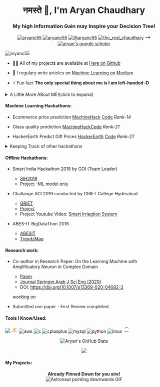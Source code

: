 <h1 align="center"> नमस्ते 👋, I'm Aryan Chaudhary</h1>
<h3 align="center">My high Information Gain may Inspire your Decision Tree!</h3>

<p align="center">
<a href="https://twitter.com/datasenseiaryan" target="blank"><img align="center" src="https://cdn.jsdelivr.net/npm/simple-icons@3.0.1/icons/twitter.svg" alt="aryanc55" height="20" width="20" /></a>
<a href="https://kaggle.com/aryanc55" target="blank"><img align="center" src="https://cdn.jsdelivr.net/npm/simple-icons@3.0.1/icons/kaggle.svg" alt="aryanc55" height="20" width="20" /></a>
<a href="https://medium.com/@datasenseiaryan" target="blank"><img align="center" src="https://cdn.jsdelivr.net/npm/simple-icons@3.0.1/icons/medium.svg" alt="@aryanc55" height="20" width="20" /></a>
<!--  <a href="https://www.youtube.com/channel/UCR_vDHQE_whTxKHPeylhtOw" target="blank"><img align="center" src="https://cdn.jsdelivr.net/npm/simple-icons@3.0.1/icons/youtube.svg" alt="aryanc55" height="20" width="20" /></a>
<!--    <a href="https://www.linkedin.com/in/aryan-chaudhary-9325421b4/" target="blank"><img align="center" src="https://cdn.jsdelivr.net/npm/simple-icons@3.0.1/icons/linkedin.svg" alt="aryanc55" height="20" width="20" /></a> -->
<a href="https://www.reddit.com/user/the_real_chaudhary/" target="blank"><img align="center" src="https://cdn.jsdelivr.net/npm/simple-icons@v3.0.1/icons/reddit.svg"  alt="the_real_chaudhary" height="20" width="20"/></a> -->
<a href="https://scholar.google.co.uk/citations?user=SqBITcUAAAAJ&hl=en" target="blank"><img align="center" src="https://cdn.jsdelivr.net/npm/simple-icons@3.0.1/icons/googlescholar.svg"  alt="aryan's google scholor" height="20" width="20"/></a>
</p>




<p align="left"> <img src="https://komarev.com/ghpvc/?username=aryanc55" alt="aryanc55" /> </p>

<!-- - 🔭 I’m currently working on **CV/NLP problems**

- 🌱 I’m currently **Preparing for Masters Entrance**

- 👯 I’m looking to collaborate on **Research projects/AI product development related to core-ML,CV and NLP** -->

- 👨‍💻 All of my projects are available at [Here on Github](https://github.com/datasenseiaryan)

- 📝 I regulary write articles on [Machine Learning on Medium](https://medium.com/@datasenseiaryan)

<!-- - 💬 Connect with me [LinkedIN](https://www.linkedin.com/in/aryan-chaudhary-9325421b4/)

- 📫 How to reach me **LinkedIN ** -->

- ⚡ Fun fact **The only special thing about me is I am left-handed :D**

<details>

<summary>A Little More ABout ME!(click to expand)</summary>
<p align="left">  
<strong> Strong engineering professional with a B.tech focused on Information Technology from AJAY
KUMAR GARG ENGINEERING COLLEGE. Research-oriented, interested in Machine Learning, skilled in
Github, Big Data basics (setup/adminitration), SQL, Linux along with strong theoratical basics in DSA, operating system, and computer networks. 
</strong></p>  

</details>



#### Machine Learning Hackathons:

- Ecommerce price prediction [MachineHack](https://www.machinehack.com/hackathons/ecommerce_price_prediction_weekend_hackathon_8) [Code](https://github.com/aryanc55/MachineHackE-Commerce) *Rank-14*

- Glass quality prediction [MachineHack](https://www.machinehack.com/hackathons/glass_quality_prediction_weekend_hackathon_6)[Code](https://github.com/aryanc55/MachinehackGlassQualityPrediction) *Rank-21*

- HackerEarth Predict Gift Prices [HackerEarth](https://www.hackerearth.com/challenges/competitive/hackerearth-machine-learning-challenge-predict-price-good-friday-gifts/) [Code](https://github.com/aryanc55/HackerEarthPredictGiftPrices) *Rank-27*

<details>
<summary>Keeping Track of other hackathons </summary>

*Machine Hack*

- Merchandise Popularity Prediction [MachineHack](https://www.machinehack.com/hackathons/merchandise_popularity_prediction_challenge/overview)[Code](https://github.com/aryanc55/MachineHackMerchandisePrediction) *Rank-42*
- Odi match winner [MachineHack](https://www.machinehack.com/hackathons/odi_match_winner_weekend_hackathon_9)[Code](https://github.com/aryanc55/MachineHackODIMatchWinner) *Rank-41*

- Food quality assessment women in ai hackathon [MachineHack](https://www.machinehack.com/hackathons/food_quality_assessment_women_in_ai_hackathon) [Code](https://github.com/aryanc55/MachineHackFoodQuality)  *Rank-49*

- Used electronics price prediction [MachineHack](https://www.machinehack.com/hackathons/used_electronics_price_prediction_weekend_hackathon_7) [Code](https://github.com/aryanc55/MachineHackElectronicPrice) *Rank-61*


*DPhi*

- DPhi Datathon 24 Tinder Match Prediction [DPHI](https://dphi.tech/practice/challenge/60#problem) [Code](https://github.com/aryanc55/DPHITinderData) *Rank-10*


*Analytics Vidhya*

- LTFS FINHACK3 [Analytics Vidhya](https://datahack.analyticsvidhya.com/contest/ltfs-data-science-finhack-3/#LeaderBoard) [Code](https://github.com/aryanc55/LTFSDSFinHack3) *Rank-249*


*HackerEarth*

- Yet to participate/upload

*Kaggle*

- Yet to participate/upload

*Zindi*
- Yet to participate/upload

</details>

#### Offline Hackathons:

- Smart India Hackathon 2018 by GOI (Team Leader) 
  - [SIH2018](https://www.sih.gov.in/sih2018Software#disSIH2)
  - [Project](https://www.sih.gov.in/sih2018Software#disSIH2) -ML model only

- Challange ACI 2019 conducted by GRIET College Hyderabad
  - [GRIET](http://www.griet.ac.in/news_events.php?id=44)
  - [Project](https://github.com/aryanc55/Challenge-ACI)
  - Project Youtube Video: [Smart Irriagtion System](https://youtu.be/dZ_-BTc-ZrI) 

- ABES-IT BigDataThon 2018
  - [ABESIT](https://abesit.in/events/day-1-3-days-bigdatathon18/)
  - [TrendzMap](https://github.com/aryanc55/TrendzMap)

#### Research work:

- Co-author in Research Paper: On the Learning Machine with Amplificatory Neuron in Complex Domain 
  - [Paper](https://link.springer.com/article/10.1007/s13369-020-04692-3)
  - [Journal Springer,Arab J Sci Eng (2020)](https://www.springer.com/journal/13369) 
  - DOI: https://doi.org/10.1007/s13369-020-04692-3 

  *working on*
- Submitted one paper - First Review completed.




#### Tools I Know/Used:

<p align="left">
  
  <img height="20" src="https://pytorch.org/assets/images/pytorch-logo.png">
  <img height="20" src="https://raw.githubusercontent.com/github/explore/80688e429a7d4ef2fca1e82350fe8e3517d3494d/topics/tensorflow/tensorflow.png">
  <img src="https://devicons.github.io/devicon/devicon.git/icons/amazonwebservices/amazonwebservices-original-wordmark.svg" alt="aws" width="20" height="20"/>
  <img src="https://devicons.github.io/devicon/devicon.git/icons/c/c-original.svg" alt="c" width="20" height="20"/>
  <img src="https://devicons.github.io/devicon/devicon.git/icons/cplusplus/cplusplus-original.svg" alt="cplusplus" width="20" height="20"/> 
  <img src="https://devicons.github.io/devicon/devicon.git/icons/mysql/mysql-original-wordmark.svg" alt="mysql" width="20" height="20"/> 
  <img src="https://devicons.github.io/devicon/devicon.git/icons/python/python-original-wordmark.svg" alt="python" width="20" height="20"/>
  <img src="https://devicons.github.io/devicon/devicon.git/icons/linux/linux-original.svg" alt="linux" width="20" height="20"/> 
  <img src="https://raw.githubusercontent.com/Delta456/Delta456/master/img/jupyter_notebook.png" alt="jupyter notebook logo" width="20" height="20"/>
  
</p>  


<p align="center">
<img src="https://github-readme-stats.vercel.app/api?username=datasenseiaryan&&show_icons=true&theme=radical&line_height=27&v=5" alt="Aryan's GitHub Stats" /> 
</p>

<p align="center"> 
<img src="https://github-readme-stats.vercel.app/api/top-langs/?username=datasenseiaryan&theme=radical&layout=compact" />
</p>


#### My Projects:
<p align="center">
<b>Already Pinned Down for you sire!</b></br>
<img alt="Astronaut pointing downwards GIF" src="https://media.giphy.com/media/Js7cqIkpxFy0bILFFA/giphy.gif">
</p>





